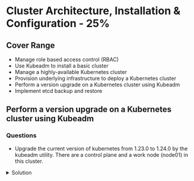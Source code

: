 # Cluster Architecture, Installation & Configuration - 25%

## Cover Range

* Manage role based access control (RBAC)
* Use Kubeadm to install a basic cluster
* Manage a highly-available Kubernetes cluster
* Provision underlying infrastructure to deploy a Kubernetes cluster
* Perform a version upgrade on a Kubernetes cluster using Kubeadm
* Implement etcd backup and restore

## Perform a version upgrade on a Kubernetes cluster using Kubeadm

### Questions

* Upgrade the current version of kubernetes from 1.23.0 to 1.24.0 by the kubeadm utility. There are a control plane and a work node (node01) in this cluster.

<details><summary>Solution</summary><p>

#### Concept

From Kubernetes doc link - https://kubernetes.io/docs/tasks/administer-cluster/kubeadm/kubeadm-upgrade/

#### Step

Control plane

* Run upgrade command in control plane

```bash
export master=controlplane
export version=1.24.0

# upgrade kubeadm kubelet kubectl
apt-mark unhold kubeadm && \
apt-get update && apt-get install -y kubeadm=${version}-00 && \
apt-mark hold kubeadm

kubeadm upgrade plan
sudo kubeadm upgrade apply v${version} -y

kubectl drain ${master} --ignore-daemonsets

apt-mark unhold kubelet kubectl && \
apt-get update && apt-get install -y kubelet=${version}-00 kubectl=${version}-00 && \
apt-mark hold kubelet kubectl

sudo systemctl daemon-reload
sudo systemctl restart kubelet

kubectl uncordon ${master}
```

Data plane

* Unscheduler task on node01
* Ssh to work node - node01
* Run upgrade command in node01
* Scheduler task on node01

Unscheduler task on node01

```bash
# control plane
export node=node01
kubectl drain ${node} --ignore-daemonsets
```

Ssh to work node - node01 and run upgrade command in node01

```bash
# data plane

export version=1.24.0
apt-mark unhold kubeadm && \
apt-get update && apt-get install -y kubeadm=${version}-00 && \
apt-mark hold kubeadm

sudo kubeadm upgrade node

apt-mark unhold kubelet kubectl && \
apt-get update && apt-get install -y kubelet=${version}-00 kubectl=${version}-00 && \
apt-mark hold kubelet kubectl

sudo systemctl daemon-reload
sudo systemctl restart kubelet

exit
```

Scheduler task on node01

```bash
# control plane
export node=node01
kubectl uncordon ${node}
kubectl get nodes
kubectl get pods -o wide
```

</p></details>
